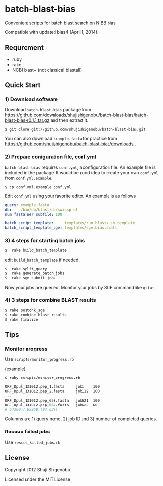 batch-blast-bias
================

Convenient scripts for batch blast search on NIBB bias

Compatible with updated bias4 (April 1, 2014).

## Requrement

*  ruby
*  rake
*  NCBI blast+ (not classical blastall)

## Quick Start

### 1) Download software

Download `batch-blast-bias` package from https://github.com/downloads/shujishigenobu/batch-blast-bias/batch-blast-bias-r0.1.1.tar.gz and then extract it.

```bash
$ git clone git://github.com/shujishigenobu/batch-blast-bias.git
```

You can also download `example.fasta` for practice from https://github.com/shujishigenobu/batch-blast-bias/downloads .

### 2) Prepare coniguration file, conf.yml

`batch-blast-bias` requires `conf.yml`, a configuration file. An example file is included in the package. It would be good idea to create your own `conf.yml` from `conf.yml.example`.

```bash
$ cp conf.yml.example conf.yml
```

Edit `conf.yml` using your favorite editor. An example is as follows:

```yaml
query: example.fasta
db:    /bio/db/blast/db/swissprot
num_fasta_per_subfile: 100

batch_script_template:     templates/run_blastx.sh.template
batch_script_template_sge: templates/sge.bias.small
```

### 3) 4 steps for starting batch jobs

```bash
$  rake build_batch_template
```
edit `build_batch_template` if needed.

```bash
$  rake split_query
$  rake generate_batch_jobs
$  rake sge_submit_jobs
```
Now your jobs are queued. Monitor your jobs by SGE command like `qstat`.

### 4) 3 steps for combine BLAST results

```bash
$ rake postchk_sge
$ rake combine_blast_results
$ rake finalize
```

## Tips

### Monitor progress

Use `scripts/monitor_progress.rb`

(example)
```bash
$ ruby scripts/monitor_progress.rb

ORF_Dpul_131012.pep_1.fasta     job1    100
ORF_Dpul_131012.pep_2.fasta     job112  100
...
ORF_Dpul_131012.pep_658.fasta	job621	100
ORF_Dpul_131012.pep_659.fasta	job622	60
# 64300 / 65860 (97.63%)
```
Columns are 1) query name, 2) job ID and 3) number of completed queries.

### Rescue failed jobs

Use `rescue_killed_jobs.rb`




## License

Copyright 2012 Shuji Shigenobu.

Licensed under the MIT License
